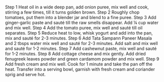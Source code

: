 Step 1
Heat oil in a wide deep pan, add onion puree, mix well and cook, stirring a few times, till it turns golden brown.
Step 2
Roughly chop tomatoes, put them into a blender jar and blend to a fine puree.
Step 3
Add ginger-garlic paste and sauté till the raw smells disappear. Add ¼ cup water and mix well.
Step 4
Add the tomato puree, mix well and sauté till oil separates.
Step 5
Reduce heat to low, whisk yogurt and add into the pan, mix and sauté for 2-3 minutes.
Step 6
Add Tata Sampann Paneer Masala and 2 tbsps water mix well and sauté for 2-3 minutes. Add salt and mix well and sauté for 1-2 minutes.
Step 7
Add cashewnut paste, mix well and sauté for 1-2 minutes.
Step 8
Add cottage cheese and mix gently. Add dried fenugreek leaves powder and green cardamom powder and mix well.
Step 9
Add fresh cream and mix well. Cook for 1 minute and take the pan off the heat. Transfer into a serving bowl, garnish with fresh cream and coriander sprig and serve hot.
